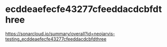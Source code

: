 # ecddeaefecfe43277cfeeddacdcbfdthree
https://sonarcloud.io/summary/overall?id=neojarvis-testing_ecddeaefecfe43277cfeeddacdcbfdthree
